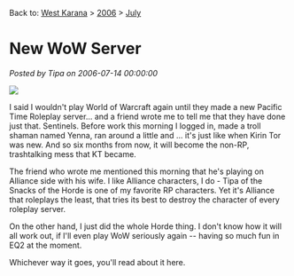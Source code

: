 Back to: [West Karana](/posts/westkarana.md) > [2006](/posts/2006/westkarana.md) > [July](./westkarana.md)
# New WoW Server

*Posted by Tipa on 2006-07-14 00:00:00*

![](../../../images/yenna.jpg)

I said I wouldn't play World of Warcraft again until they made a new Pacific Time Roleplay server... and a friend wrote me to tell me that they have done just that. Sentinels. Before work this morning I logged in, made a troll shaman named Yenna, ran around a little and ... it's just like when Kirin Tor was new. And so six months from now, it will become the non-RP, trashtalking mess that KT became.

The friend who wrote me mentioned this morning that he's playing on Alliance side with his wife. I like Alliance characters, I do - Tipa of the Snacks of the Horde is one of my favorite RP characters. Yet it's Alliance that roleplays the least, that tries its best to destroy the character of every roleplay server.

On the other hand, I just did the whole Horde thing. I don't know how it will all work out, if I'll even play WoW seriously again -- having so much fun in EQ2 at the moment.

Whichever way it goes, you'll read about it here.
